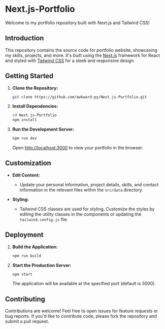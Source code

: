# Next.js-Portfolio
Welcome to my portfolio repository built with Next.js and Tailwind CSS!

## Introduction
This repository contains the source code for  portfolio website, showcasing my skills, projects, and more. It's built using the [Next.js](https://nextjs.org/) framework for React and styled with [Tailwind CSS](https://tailwindcss.com/) for a sleek and responsive design.

## Getting Started

1. **Clone the Repository:**

   ```bash
   git clone https://github.com/awkward-py/Next.js-Portfolio.git
   ```

3. **Install Dependencies:**
   ```bash
   cd Next.js-Portfolio
   npm install
   ```

4. **Run the Development Server:**
   ```bash
   npm run dev
   ```
   Open [http://localhost:3000](http://localhost:3000) to view your portfolio in the browser.

## Customization

- **Edit Content:**
  - Update your personal information, project details, skills, and contact information in the relevant files within the `src/data` directory.

- **Styling:**
  - Tailwind CSS classes are used for styling. Customize the styles by editing the utility classes in the components or updating the `tailwind.config.js` file.

## Deployment

1. **Build the Application:**
   ```bash
   npm run build
   ```

2. **Start the Production Server:**
   ```bash
   npm start
   ```
   The application will be available at the specified port (default is 3000).

## Contributing

Contributions are welcome! Feel free to open issues for feature requests or bug reports. If you'd like to contribute code, please fork the repository and submit a pull request.
